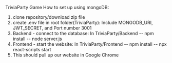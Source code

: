 TriviaParty Game
How to set up using mongoDB:
1. clone repository/download zip file
2. create .env file in root folder(TriviaParty):
   Include MONGODB_URI, JWT_SECRET, and Port number 3001
3. Backend - connect to the database:
   In TriviaParty/Backend --
   npm install --
   node server.js
5. Frontend - start the website:
   In TriviaParty/Frontend --
   npm install --
   npx react-scripts start
7. This should pull up our website in Google Chrome
